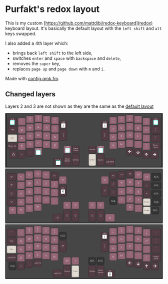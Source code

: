 # Purfakt's redox layout

This is my custom [https://github.com/mattdibi/redox-keyboard](redox) keyboard layout. It's basically the default layout with the `left shift` and `alt` keys swapped.

I also added a 4th layer which:
- brings back `left shift` to the left side,
- switches `enter` and `space` with `backspace` and `delete`, 
- removes the `super` key,
- replaces `page up` and `page down` with `m` and `i`.

Made with [config.qmk.fm](https://config.qmk.fm/).

## Changed layers

Layers 2 and 3 are not shown as they are the same as the [default layout](https://config.qmk.fm/#/redox/rev1/LAYOUT)

![layer 0 (default)](https://github.com/Purfakt/redox_layout/blob/main/images/layer0.png "Layer 0 (default)")
![layer 1](https://github.com/Purfakt/redox_layout/blob/main/images/layer1.png "Layer 1")
![layer 4](https://github.com/Purfakt/redox_layout/blob/main/images/layer4.png "Layer 4")